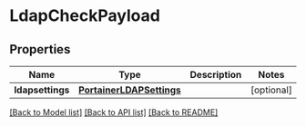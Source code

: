 # LdapCheckPayload

## Properties
Name | Type | Description | Notes
------------ | ------------- | ------------- | -------------
**ldapsettings** | [**PortainerLDAPSettings**](PortainerLDAPSettings.md) |  | [optional] 

[[Back to Model list]](../README.md#documentation-for-models) [[Back to API list]](../README.md#documentation-for-api-endpoints) [[Back to README]](../README.md)


